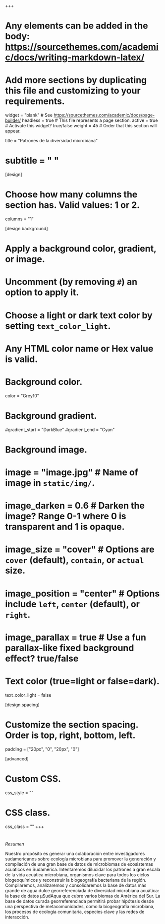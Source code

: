 +++
# Any elements can be added in the body: https://sourcethemes.com/academic/docs/writing-markdown-latex/
# Add more sections by duplicating this file and customizing to your requirements.

widget = "blank"  # See https://sourcethemes.com/academic/docs/page-builder/
headless = true # This file represents a page section.
active = true  # Activate this widget? true/false
weight = 45 # Order that this section will appear.


title = "Patrones de la diversidad microbiana"
# subtitle = " "

[design]
  # Choose how many columns the section has. Valid values: 1 or 2.
  columns = "1"

[design.background]
  # Apply a background color, gradient, or image.
  #   Uncomment (by removing `#`) an option to apply it.
  #   Choose a light or dark text color by setting `text_color_light`.
  #   Any HTML color name or Hex value is valid.

  # Background color.
   color = "Grey10"
  
  # Background gradient.
  #gradient_start = "DarkBlue"
  #gradient_end = "Cyan"
  
  # Background image.
  # image = "image.jpg"  # Name of image in `static/img/`.
  # image_darken = 0.6  # Darken the image? Range 0-1 where 0 is transparent and 1 is opaque.
  # image_size = "cover"  #  Options are `cover` (default), `contain`, or `actual` size.
  # image_position = "center"  # Options include `left`, `center` (default), or `right`.
  # image_parallax = true  # Use a fun parallax-like fixed background effect? true/false
  
  # Text color (true=light or false=dark).
  text_color_light = false

[design.spacing]
  # Customize the section spacing. Order is top, right, bottom, left.
  padding = ["20px", "0", "20px", "0"]

[advanced]
 # Custom CSS. 
 css_style = ""
 
 # CSS class.
 css_class = ""
+++
#

*Resumen*

Nuestro propósito es generar una colaboración entre investigadores sudamericanos sobre ecología microbiana para promover la generación y compilación de una gran base de datos de microbiomas de ecosistemas acuáticos en Sudamérica. Intentaremos dilucidar los patrones a gran escala de la vida acuática microbiana, organismos clave para todos los ciclos biogeoquímicos y reconstruir la biogeografía bacteriana de la región. Compilaremos, analizaremos y consolidaremos la base de datos más grande de agua dulce georreferenciada de diversidad microbiana acuática: la base de datos µSudAqua que cubre varios biomas de América del Sur. La base de datos curada georreferenciada permitirá probar hipótesis desde una perspectiva de metacomunidades, como la biogeografía microbiana, los procesos de ecología comunitaria, especies clave y las redes de interacción.